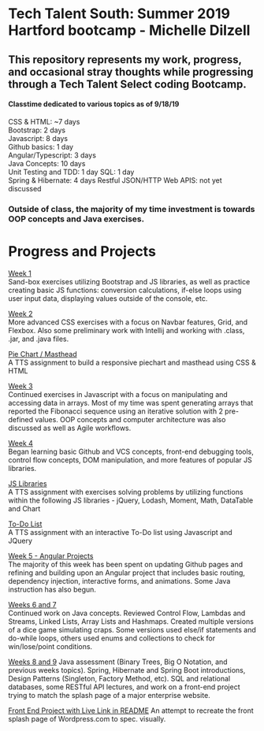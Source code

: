 # Tech Talent South: Summer 2019 Hartford bootcamp - Michelle Dilzell

## This repository represents my work, progress, and occasional stray thoughts while progressing through a Tech Talent Select coding Bootcamp.

#### Classtime dedicated to various topics as of 9/18/19

CSS & HTML: ~7 days  
Bootstrap:  2 days  
Javascript:  8 days  
Github basics: 1 day  
Angular/Typescript: 3 days  
Java Concepts: 10 days  
Unit Testing and TDD: 1 day
SQL: 1 day  
Spring & Hibernate: 4 days
Restful JSON/HTTP Web APIS: not yet discussed  

### Outside of class, the majority of my time investment is towards OOP concepts and Java exercises.

# Progress and Projects
[Week 1](https://github.com/LaureiVarju/TTS-projects/tree/master/week_1_projects)  
Sand-box exercises utilizing Bootstrap and JS libraries, as well as practice creating basic JS functions: conversion calculations, if-else loops using user input data, displaying values outside of the console, etc.   

[Week 2](https://github.com/LaureiVarju/TTS-projects/tree/master/week_2_projects)  
More advanced CSS exercises with a focus on Navbar features, Grid, and Flexbox. Also some preliminary work with Intellij and working with .class, .jar, and .java files.   
 
[Pie Chart / Masthead](https://github.com/LaureiVarju/TTS-projects/tree/master/HOMEWORK_Michelle_Dilzell/CSS_Piechar_Navbar)      
A TTS assignment to build a responsive piechart and masthead using CSS & HTML   

[Week 3](https://github.com/LaureiVarju/TTS-projects/tree/master/week_3_projects)   
Continued exercises in Javascript with a focus on manipulating and accessing data in arrays. Most of my time was spent generating arrays that reported the Fibonacci sequence using an iterative solution with 2 pre-defined values. OOP concepts and computer architecture was also discussed as well as Agile workflows.   

[Week 4](https://github.com/LaureiVarju/TTS-projects/tree/master/week_4_projects)   
Began learning basic Github and VCS concepts, front-end debugging tools, control flow concepts, DOM manipulation, and more features of popular JS libraries.

[JS Libraries](https://github.com/LaureiVarju/TTS-projects/blob/master/HOMEWORK_Michelle_Dilzell/JS_Libraries_HW.zip)    
A TTS assignment with exercises solving problems by utilizing functions within the following JS libraries - jQuery, Lodash, Moment, Math, DataTable and Chart   

[To-Do List](https://github.com/LaureiVarju/TTS-projects/blob/master/HOMEWORK_Michelle_Dilzell/To%20Do%20List%20HW.zip)    
A TTS assignment with an interactive To-Do list using Javascript and JQuery
 
[Week 5 - Angular Projects](https://github.com/LaureiVarju/TTS-projects/tree/master/HOMEWORK_Michelle_Dilzell/Angular%20HW%202%20-%20Services%20and%20DI)   
The majority of this week has been spent on updating Github pages and refining and building upon an Angular project that includes basic routing, dependency injection, interactive forms, and animations. Some Java instruction has also begun.

[Weeks 6 and 7](https://github.com/LaureiVarju/TTS-projects/tree/master/week_7_projects)   
Continued work on Java concepts. Reviewed Control Flow, Lambdas and Streams, Linked Lists, Array Lists and Hashmaps. Created multiple versions of a dice game simulating craps. Some versions used else/if statements and do-while loops, others used enums and collections to check for win/lose/point conditions.

[Weeks 8 and 9](https://github.com/LaureiVarju/TTS-projects/tree/master/week_8_and_9_projects)
Java assessment (Binary Trees, Big O Notation, and previous weeks topics).
Spring, Hibernate and Spring Boot introductions, Design Patterns (Singleton, Factory Method, etc).
SQL and relational databases, some RESTful API lectures, and work on a front-end project trying to match the splash page of a major enterprise website.

[Front End Project with Live Link in README](https://github.com/LaureiVarju/Front_End_Assignment)
An attempt to recreate the front splash page of Wordpress.com to spec. visually.